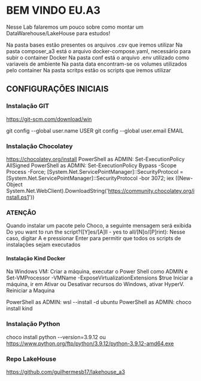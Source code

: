 # BEM VINDO EU.A3

Nesse Lab falaremos um pouco sobre como montar um DataWarehouse/LakeHouse para estudos!

Na pasta bases estão presentes os arquivos .csv que iremos utilizar
Na pasta composer_a3 está o arquivo docker-compose.yaml, necessário para subir o container Docker
Na pasta conf está o arquivo .env utilizado como variaveis de ambiente
Na pasta data encontram-se os volumes utilizados pelo container
Na pasta scritps estão os scripts que iremos utilizar

## CONFIGURAÇÕES INICIAIS

### Instalação GIT
https://git-scm.com/download/win

git config --global user.name USER
git config --global user.email EMAIL

### Instalação Chocolatey
https://chocolatey.org/install
PowerShell as ADMIN: Set-ExecutionPolicy AllSigned
PowerShell as ADMIN: Set-ExecutionPolicy Bypass -Scope Process -Force; [System.Net.ServicePointManager]::SecurityProtocol = [System.Net.ServicePointManager]::SecurityProtocol -bor 3072; iex ((New-Object System.Net.WebClient).DownloadString('https://community.chocolatey.org/install.ps1'))

### ATENÇÂO 
Quando instalar um pacote pelo Choco, a seguinte mensagem será exibida Do you want to run the script?([Y]es/[A]ll - yes to all/[N]o/[P]rint):
Nesse caso, digitar A e pressionar Enter para permitir que todos os scripts de instalações sejam executados

#### Instalação Kind Docker
Na Windows VM:
	Criar a máquina, executar o Power Shell como ADMIN e Set-VMProcessor -VMName <Nome VM>-ExposeVirtualizationExtensions $true
	Iniciar a máquina, ir em Ativar ou Desativar recursos do Windows, ativar HyperV. Reiniciar a Maquina

PowerShell as ADMIN: wsl --install -d ubuntu
PowerShell as ADMIN: choco install kind

### Instalação Python
choco install python --version=3.9.12 ou https://www.python.org/ftp/python/3.9.12/python-3.9.12-amd64.exe

### Repo LakeHouse
https://github.com/guilhermesb17/lakehouse_a3 

